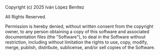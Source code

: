 Copyright (c) 2025 Iván López Benítez

All Rights Reserved.

Permission is hereby denied, without written consent from the copyright owner, to any person obtaining a copy of this software and associated documentation files (the "Software"), to deal in the Software without restriction, including without limitation the rights to use,
copy, modify, merge, publish, distribute, sublicense, and/or sell copies of the Software.
